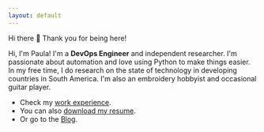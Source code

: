 ```yaml
---
layout: default
---
```

Hi there :wave: Thank you for being here! 

Hi, I'm Paula! I'm a **DevOps Engineer** and independent researcher. I'm passionate about automation and love using Python to make things easier. In my free time, I do research on the state of technology in developing countries in South America. I'm also an embroidery hobbyist and occasional guitar player.


- Check my [work experience](/work).
- You can also [download my resume](/MendezResume.pdf).
- Or go to the [Blog](/blog).
